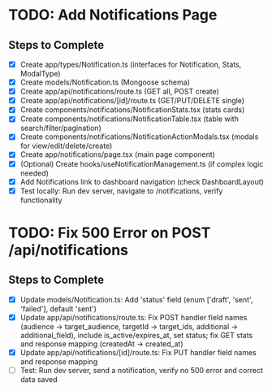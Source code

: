 # TODO: Add Notifications Page

## Steps to Complete
- [x] Create app/types/Notification.ts (interfaces for Notification, Stats, ModalType)
- [x] Create models/Notification.ts (Mongoose schema)
- [x] Create app/api/notifications/route.ts (GET all, POST create)
- [x] Create app/api/notifications/[id]/route.ts (GET/PUT/DELETE single)
- [x] Create components/notifications/NotificationStats.tsx (stats cards)
- [x] Create components/notifications/NotificationTable.tsx (table with search/filter/pagination)
- [x] Create components/notifications/NotificationActionModals.tsx (modals for view/edit/delete/create)
- [x] Create app/notifications/page.tsx (main page component)
- [x] (Optional) Create hooks/useNotificationManagement.ts (if complex logic needed)
- [x] Add Notifications link to dashboard navigation (check DashboardLayout)
- [x] Test locally: Run dev server, navigate to /notifications, verify functionality

# TODO: Fix 500 Error on POST /api/notifications

## Steps to Complete
- [x] Update models/Notification.ts: Add 'status' field (enum ['draft', 'sent', 'failed'], default 'sent')
- [x] Update app/api/notifications/route.ts: Fix POST handler field names (audience -> target_audience, targetId -> target_ids, additional -> additional_field), include is_active/expires_at, set status; fix GET stats and response mapping (createdAt -> created_at)
- [x] Update app/api/notifications/[id]/route.ts: Fix PUT handler field names and response mapping
- [ ] Test: Run dev server, send a notification, verify no 500 error and correct data saved
